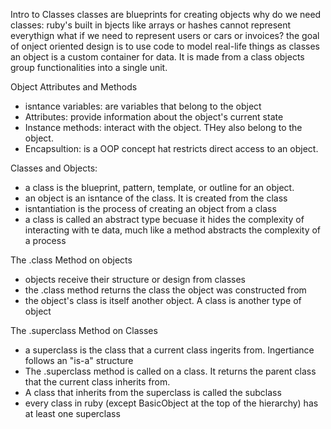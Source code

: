 Intro to Classes
classes are blueprints for creating objects
why do we need classes: 
ruby's built in bjects like arrays or hashes cannot represent everythign
what if we need to represent users or cars or invoices?
the goal of onject oriented design is to use code to model real-life things as classes
an object is a custom container for data. It is made from a class
objects group functionalities into a single unit.

Object Attributes and Methods
- isntance variables: are variables that belong to the object
- Attributes: provide information about the object's current state
- Instance methods: interact with the object. THey also belong to the object.
- Encapsultion: is a OOP concept hat restricts direct access to an object.

Classes and Objects:
- a class is the blueprint, pattern, template, or outline for an object.
- an object is an isntance of the class. It is created from the class
- isntantiation is the process of creating an object from a class
- a class is called an abstract type becuase it hides the complexity of interacting with te data, much like a method abstracts the complexity of a process


The .class Method on objects
- objects receive their structure or design from classes
- the .class method returns the class the object was constructed from
- the object's class is itself another object. A class is another type of object

The .superclass Method on Classes
- a superclass is the class that a current class ingerits from. Ingertiance follows an "is-a" structure
- The .superclass method is called on a class. It returns the parent class that the current class inherits from.
- A class that inherits from the superclass is called the subclass
- every class in ruby (except BasicObject at the top of the hierarchy) has at least one superclass

